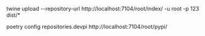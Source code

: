 twine upload --repository-url http://localhost:7104/root/index/ -u root -p 123 dist/*


poetry config repositories.devpi http://localhost:7104/root/pypi/